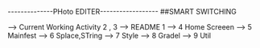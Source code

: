 --------------PHoto EDITER------------------
  ##SMART SWITCHING

--> Current Working Activity 2 , 3
--> README 1
--> 4 Home Screeen
--> 5  Mainfest
--> 6 Splace,STring
--> 7 Style
--> 8 Gradel
--> 9 Util
